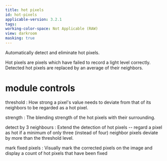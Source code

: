 ```yaml
---
title: hot pixels
id: hot-pixels
applicable-version: 3.2.1
tags: 
working-color-space: Not Applicable (RAW) 
view: darkroom
masking: true
---
```


Automatically detect and eliminate hot pixels. 

Hot pixels are pixels which have failed to record a light level correctly. Detected hot pixels are replaced by an average of their neighbors.

# module controls

threshold
: How strong a pixel's value needs to deviate from that of its neighbors to be regarded as a hot pixel.

strength
: The blending strength of the hot pixels with their surrounding.

detect by 3 neighbours
: Extend the detection of hot pixels -- regard a pixel as hot if a minimum of only three (instead of four) neighbor pixels deviate by more than the threshold level.

mark fixed pixels
: Visually mark the corrected pixels on the image and display a count of hot pixels that have been fixed
